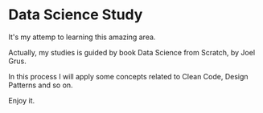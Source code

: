 # Data Science Study

It's my attemp to learning this amazing area.


Actually, my studies is guided by book Data Science from Scratch, by Joel Grus.

In this process I will apply some concepts related to Clean Code, Design Patterns and so on.

Enjoy it. 
